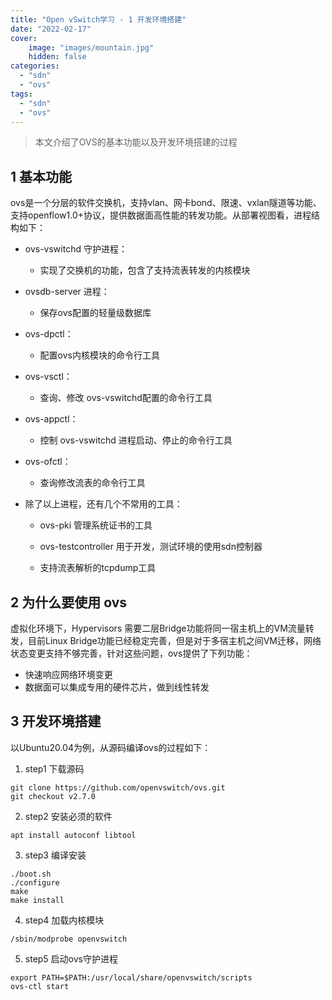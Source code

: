 ```yaml
---
title: "Open vSwitch学习 - 1 开发环境搭建"
date: "2022-02-17"
cover:
    image: "images/mountain.jpg"
    hidden: false
categories: 
  - "sdn"
  - "ovs"
tags: 
  - "sdn"
  - "ovs"
---
```

> 本文介绍了OVS的基本功能以及开发环境搭建的过程

<!--more-->
## 1 基本功能

ovs是一个分层的软件交换机，支持vlan、网卡bond、限速、vxlan隧道等功能、支持openflow1.0+协议，提供数据面高性能的转发功能。从部署视图看，进程结构如下：

- ovs-vswitchd 守护进程：
  - 实现了交换机的功能，包含了支持流表转发的内核模块
- ovsdb-server 进程：
  - 保存ovs配置的轻量级数据库
- ovs-dpctl：
  -  配置ovs内核模块的命令行工具
- ovs-vsctl：
  - 查询、修改 ovs-vswitchd配置的命令行工具

- ovs-appctl：
  - 控制 ovs-vswitchd 进程启动、停止的命令行工具
- ovs-ofctl：
  - 查询修改流表的命令行工具

- 除了以上进程，还有几个不常用的工具：

  - ovs-pki 管理系统证书的工具
  - ovs-testcontroller 用于开发，测试环境的使用sdn控制器

  - 支持流表解析的tcpdump工具

## 2 为什么要使用 ovs

虚拟化环境下，Hypervisors 需要二层Bridge功能将同一宿主机上的VM流量转发，目前Linux Bridge功能已经稳定完善，但是对于多宿主机之间VM迁移，网络状态变更支持不够完善，针对这些问题，ovs提供了下列功能：

- 快速响应网络环境变更
- 数据面可以集成专用的硬件芯片，做到线性转发

## 3 开发环境搭建

以Ubuntu20.04为例，从源码编译ovs的过程如下：

1. step1 下载源码
```shell
git clone https://github.com/openvswitch/ovs.git
git checkout v2.7.0
```
2. step2 安装必须的软件
```shell
apt install autoconf libtool 
```
3. step3 编译安装
```shell
./boot.sh
./configure
make
make install
```
4. step4 加载内核模块
```shell
/sbin/modprobe openvswitch
```
5. step5 启动ovs守护进程
```shell
export PATH=$PATH:/usr/local/share/openvswitch/scripts
ovs-ctl start
```
